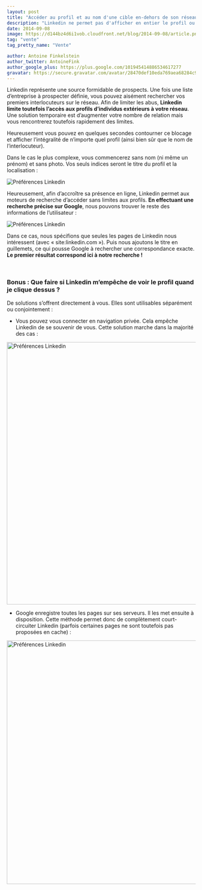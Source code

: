 ```yaml
---
layout: post
title: "Accéder au profil et au nom d'une cible en-dehors de son réseau Linkedin"
description: "Linkedin ne permet pas d'afficher en entier le profil ou le nom d'un utilisateur en dehors de votre réseau. Voici la solution."
date: 2014-09-08
image: https://d144bz4d6i1vob.cloudfront.net/blog/2014-09-08/article.png
tag: "vente"
tag_pretty_name: "Vente"

author: Antoine Finkelstein
author_twitter: AntoineFink
author_google_plus: https://plus.google.com/101945414886534617277
gravatar: https://secure.gravatar.com/avatar/28470def10eda769aea68284c919493f?d=mm&s=40&r=G
---
```


Linkedin représente une source formidable de prospects. Une fois une liste d’entreprise à prospecter définie, vous pouvez aisément rechercher vos premiers interlocuteurs sur le réseau. Afin de limiter les abus, **Linkedin limite toutefois l’accès aux profils d’individus extérieurs à votre réseau**. Une solution temporaire est d’augmenter votre nombre de relation mais vous rencontrerez toutefois rapidement des limites.

Heureusement vous pouvez en quelques secondes contourner ce blocage et afficher l’intégralité de n’importe quel profil (ainsi bien sûr que le nom de l’interlocuteur).

Dans le cas le plus complexe, vous commencerez sans nom (ni même un prénom) et sans photo. Vos seuls indices seront le titre du profil et la localisation :

<img class="img-responsive" src="https://d144bz4d6i1vob.cloudfront.net/blog/2014-09-08/img1.jpg" alt="Préférences Linkedin" />

Heureusement, afin d’accroître sa présence en ligne, Linkedin permet aux moteurs de recherche d’accéder sans limites aux profils. **En effectuant une recherche précise sur Google**, nous pouvons trouver le reste des informations de l’utilisateur :

<img class="img-responsive" src="https://d144bz4d6i1vob.cloudfront.net/blog/2014-09-08/img2.jpg" alt="Préférences Linkedin" />

Dans ce cas, nous spécifions que seules les pages de Linkedin nous intéressent (avec « site:linkedin.com »). Puis nous ajoutons le titre en guillemets, ce qui pousse Google à rechercher une correspondance exacte. **Le premier résultat correspond ici à notre recherche !**

<br>

### Bonus : Que faire si Linkedin m’empêche de voir le profil quand je clique dessus ?

De solutions s’offrent directement à vous. Elles sont utilisables séparément ou conjointement :

* Vous pouvez vous connecter en navigation privée. Cela empêche Linkedin de se souvenir de vous. Cette solution marche dans la majorité des cas :

<img class="img-responsive" src="https://d144bz4d6i1vob.cloudfront.net/blog/2014-09-08/img3.jpg" alt="Préférences Linkedin" width="700" />

* Google enregistre toutes les pages sur ses serveurs. Il les met ensuite à disposition. Cette méthode permet donc de complètement court-circuiter Linkedin (parfois certaines pages ne sont toutefois pas proposées en cache) :

<img class="img-responsive" src="https://d144bz4d6i1vob.cloudfront.net/blog/2014-09-08/img4.jpg" alt="Préférences Linkedin" width="650" />